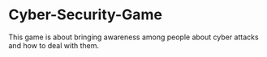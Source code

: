 # Cyber-Security-Game
This game is about bringing awareness among people about cyber attacks and how to deal with them.
